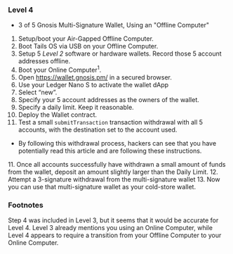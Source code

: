 ### Level 4

- 3 of 5 Gnosis Multi-Signature Wallet, Using an "Offline Computer"
 1. Setup/boot your Air-Gapped Offline Computer.
 2. Boot Tails OS via USB on your Offline Computer.
 3. Setup 5 *Level 2* software or hardware wallets. Record those 5 account addresses offline.
 4. Boot your Online Computer<sup>1</sup>.
 4. Open https://wallet.gnosis.pm/ in a secured browser.
 5. Use your Ledger Nano S to activate the wallet dApp
 6. Select “new”.
 7. Specify your 5 account addresses as the owners of the wallet.
 8. Specify a daily limit. Keep it reasonable.
 9. Deploy the Wallet contract.
 10. Test a small `submitTransaction` transaction withdrawal with all 5 accounts, with the destination set to the account used.
 <ul>
  <li>By following this withdrawal process, hackers can see that you have potentially read this article and are following these instructions.</li>
 </ul>
 11. Once all accounts successfully have withdrawn a small amount of funds from the wallet, deposit an amount slightly larger than the Daily Limit.
 12. Attempt a 3-signature withdrawal from the multi-signature wallet
 13. Now you can use that multi-signature wallet as your cold-store wallet.

### Footnotes
Step 4 was included in Level 3, but it seems that it would be accurate for Level 4. Level 3 already mentions you using an Online Computer, while Level 4 appears to require a transition from your Offline Computer to your Online Computer.
